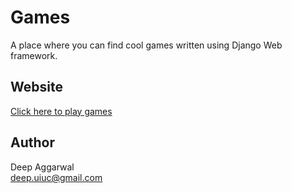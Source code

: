Games
=====
A place where you can find cool games written using Django Web framework.  

Website
------
[Click here to play games](http://coolgames-1238.appspot.com/games/)

Author
------
Deep Aggarwal  
deep.uiuc@gmail.com  
